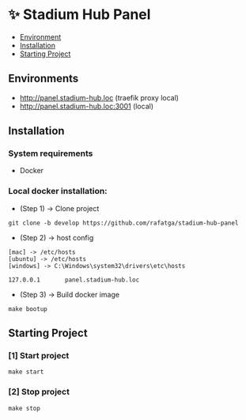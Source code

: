 # ✨ Stadium Hub Panel

- [Environment](##environment)
- [Installation](##installation)
- [Starting Project](##Starting)


## Environments
- http://panel.stadium-hub.loc (traefik proxy local)
- http://panel.stadium-hub.loc:3001 (local)

## Installation
### System requirements
- Docker

### Local docker installation:
- (Step 1) -> Clone project
```
git clone -b develop https://github.com/rafatga/stadium-hub-panel
```
- (Step 2) -> host config
```
[mac] -> /etc/hosts
[ubuntu] -> /etc/hosts
[windows] -> C:\Windows\system32\drivers\etc\hosts

127.0.0.1       panel.stadium-hub.loc
```
- (Step 3) -> Build docker image
```
make bootup
```

## Starting Project
### [1] Start project
```
make start
```
### [2] Stop project
```
make stop
```
